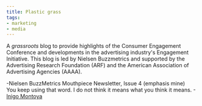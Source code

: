```yaml
---
title: Plastic grass
tags:
- marketing
- media
---
```


> 
A _grassroots_ blog to provide highlights of the Consumer Engagement Conference and developments in the advertising industry's Engagement Initiative. This blog is led by Nielsen Buzzmetrics and supported by the Advertising Research Foundation (ARF) and the American Association of Advertising Agencies (AAAA).



 -Nielsen BuzzMetrics Mouthpiece Newsletter, Issue 4 (emphasis mine)  
You keep using that word. I do not think it means what you think it means.
 -[Inigo Montoya][1]


   [1]: http://forsaken-faith.org/inigo/

